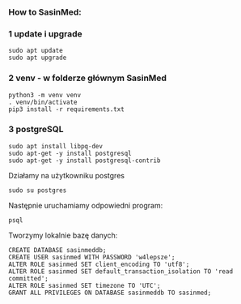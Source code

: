 ### How to SasinMed:

### 1 update i upgrade

```
sudo apt update
sudo apt upgrade
```

### 2 venv - w folderze głównym SasinMed

```
python3 -m venv venv
. venv/bin/activate
pip3 install -r requirements.txt
```

### 3 postgreSQL

```
sudo apt install libpq-dev
sudo apt-get -y install postgresql
sudo apt-get -y install postgresql-contrib
```

Działamy na użytkowniku postgres

```
sudo su postgres
```

Następnie uruchamiamy odpowiedni program:
```
psql
```

Tworzymy lokalnie bazę danych:
```
CREATE DATABASE sasinmeddb;
CREATE USER sasinmed WITH PASSWORD 'w4lepsze';
ALTER ROLE sasinmed SET client_encoding TO 'utf8';
ALTER ROLE sasinmed SET default_transaction_isolation TO 'read committed';
ALTER ROLE sasinmed SET timezone TO 'UTC';
GRANT ALL PRIVILEGES ON DATABASE sasinmeddb TO sasinmed;
```

